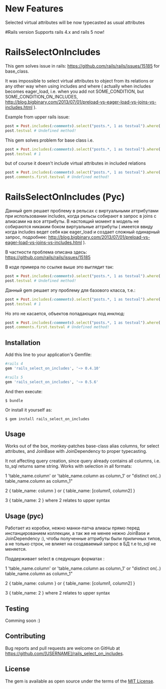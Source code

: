# New Features
Selected virtual attributes will be now typecasted as usual attributes

#Rails version
Supports rails 4.x and rails 5 now!

# RailsSelectOnIncludes

This gem solves issue in rails: https://github.com/rails/rails/issues/15185 for base_class. 

It was impossible to select virtual attributes to object from its relations or any other way 
when using includes and where ( actually when includes becomes eager_load, i.e. when you add not SOME_CONDITION, but SOME_CONDITION_ON_INCLUDES, http://blog.bigbinary.com/2013/07/01/preload-vs-eager-load-vs-joins-vs-includes.html ). 

Example from upper rails issue: 

```ruby
post = Post.includes(:comments).select("posts.*, 1 as testval").where( SOME_CONDITION ).first
post.testval # Undefined method!
```

This gem solves problem for base class i.e. 

```ruby
post = Post.includes(:comments).select("posts.*, 1 as testval").where( SOME_CONDITION ).first
post.testval # 1
```

but of course it doesn't include virtual attributes in included relations

```ruby
post = Post.includes(:comments).select("posts.*, 1 as testval").where( SOME_CONDITION ).first
post.comments.first.testval # Undefined method!
```

# RailsSelectOnIncludes (Рус)

Данный gem решает проблему в рельсах с виртуальными аттрибутами при использовании includes, 
когда рельсы собирают в запрос в joins с алиасами на все аттрибуты. В настоящий момент в модель не собираются 
никаким боком виртуальные аттрибуты ( имеется ввиду когда includes ведет себя как eager_load и создает сложный одинарный запрос, подробнее: http://blog.bigbinary.com/2013/07/01/preload-vs-eager-load-vs-joins-vs-includes.html ).

В частности проблема описана здесь: https://github.com/rails/rails/issues/15185 

В коде примера по ссылке выше это выглядит так: 

```ruby
post = Post.includes(:comments).select("posts.*, 1 as testval").where( SOME_CONDITION ).first
post.testval # Undefined method!
```

Данный gem решает эту проблему для базового класса, т.е.:  

```ruby
post = Post.includes(:comments).select("posts.*, 1 as testval").where( SOME_CONDITION ).first
post.testval # 1
```

Но это не касается, объектов попадающих под инклюд:

```ruby
post = Post.includes(:comments).select("posts.*, 1 as testval").where( SOME_CONDITION ).first
post.comments.first.testval # Undefined method!
```


## Installation 

Add this line to your application's Gemfile:

```ruby
#rails 4
gem 'rails_select_on_includes', '~> 0.4.10' 

#rails 5
gem 'rails_select_on_includes', '~> 0.5.6' 
```

And then execute:

    $ bundle

Or install it yourself as:

    $ gem install rails_select_on_includes

## Usage

Works out of the box, monkey-patches base-class alias columns, for select attributes, and JoinBase with JoinDependency to proper typecasting. 

It not affecting query creation, since query already contains all columns, i.e. to_sql returns same string.
Works with selection in all formats:

1 'table_name.column' or 'table_name.column as column_1' or "distinct on(..) table_name.column as column_1"  

2 { table_name: column } or { table_name: [column1, column2] }

3 { table_name: 2 } where 2 relates to upper syntax

## Usage (рус)

Работает из коробки, нежно манки-патча алиасы прямо перед инстанцированием коллекции, а так же не менее нежно JoinBase и JoinDependency :), чтобы полученные аттрибуты были приличных типов, а не только строк, не влияет на создаваемый запрос в БД т.е to_sql не меняется.  

Поддерживает select в следующих форматах :

1 'table_name.column' or 'table_name.column as column_1' or "distinct on(..) table_name.column as column_1"  

2 { table_name: column } or { table_name: [column1, column2] }

3 { table_name: 2 } where 2 relates to upper syntax

## Testing 

Comming soon :)

## Contributing

Bug reports and pull requests are welcome on GitHub at https://github.com/[USERNAME]/rails_select_on_includes.


## License

The gem is available as open source under the terms of the [MIT License](http://opensource.org/licenses/MIT).

